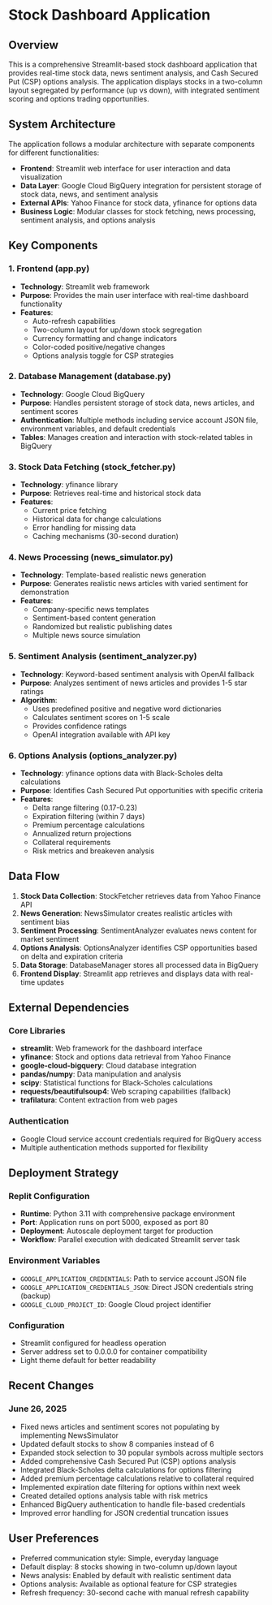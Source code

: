 # Stock Dashboard Application

## Overview

This is a comprehensive Streamlit-based stock dashboard application that provides real-time stock data, news sentiment analysis, and Cash Secured Put (CSP) options analysis. The application displays stocks in a two-column layout segregated by performance (up vs down), with integrated sentiment scoring and options trading opportunities.

## System Architecture

The application follows a modular architecture with separate components for different functionalities:

- **Frontend**: Streamlit web interface for user interaction and data visualization
- **Data Layer**: Google Cloud BigQuery integration for persistent storage of stock data, news, and sentiment analysis
- **External APIs**: Yahoo Finance for stock data, yfinance for options data
- **Business Logic**: Modular classes for stock fetching, news processing, sentiment analysis, and options analysis

## Key Components

### 1. Frontend (app.py)
- **Technology**: Streamlit web framework
- **Purpose**: Provides the main user interface with real-time dashboard functionality
- **Features**: 
  - Auto-refresh capabilities
  - Two-column layout for up/down stock segregation
  - Currency formatting and change indicators
  - Color-coded positive/negative changes
  - Options analysis toggle for CSP strategies

### 2. Database Management (database.py)
- **Technology**: Google Cloud BigQuery
- **Purpose**: Handles persistent storage of stock data, news articles, and sentiment scores
- **Authentication**: Multiple methods including service account JSON file, environment variables, and default credentials
- **Tables**: Manages creation and interaction with stock-related tables in BigQuery

### 3. Stock Data Fetching (stock_fetcher.py)
- **Technology**: yfinance library
- **Purpose**: Retrieves real-time and historical stock data
- **Features**:
  - Current price fetching
  - Historical data for change calculations
  - Error handling for missing data
  - Caching mechanisms (30-second duration)

### 4. News Processing (news_simulator.py)
- **Technology**: Template-based realistic news generation
- **Purpose**: Generates realistic news articles with varied sentiment for demonstration
- **Features**:
  - Company-specific news templates
  - Sentiment-based content generation
  - Randomized but realistic publishing dates
  - Multiple news source simulation

### 5. Sentiment Analysis (sentiment_analyzer.py)
- **Technology**: Keyword-based sentiment analysis with OpenAI fallback
- **Purpose**: Analyzes sentiment of news articles and provides 1-5 star ratings
- **Algorithm**: 
  - Uses predefined positive and negative word dictionaries
  - Calculates sentiment scores on 1-5 scale
  - Provides confidence ratings
  - OpenAI integration available with API key

### 6. Options Analysis (options_analyzer.py)
- **Technology**: yfinance options data with Black-Scholes delta calculations
- **Purpose**: Identifies Cash Secured Put opportunities with specific criteria
- **Features**:
  - Delta range filtering (0.17-0.23)
  - Expiration filtering (within 7 days)
  - Premium percentage calculations
  - Annualized return projections
  - Collateral requirements
  - Risk metrics and breakeven analysis

## Data Flow

1. **Stock Data Collection**: StockFetcher retrieves data from Yahoo Finance API
2. **News Generation**: NewsSimulator creates realistic articles with sentiment bias
3. **Sentiment Processing**: SentimentAnalyzer evaluates news content for market sentiment
4. **Options Analysis**: OptionsAnalyzer identifies CSP opportunities based on delta and expiration criteria
5. **Data Storage**: DatabaseManager stores all processed data in BigQuery
6. **Frontend Display**: Streamlit app retrieves and displays data with real-time updates

## External Dependencies

### Core Libraries
- **streamlit**: Web framework for the dashboard interface
- **yfinance**: Stock and options data retrieval from Yahoo Finance
- **google-cloud-bigquery**: Cloud database integration
- **pandas/numpy**: Data manipulation and analysis
- **scipy**: Statistical functions for Black-Scholes calculations
- **requests/beautifulsoup4**: Web scraping capabilities (fallback)
- **trafilatura**: Content extraction from web pages

### Authentication
- Google Cloud service account credentials required for BigQuery access
- Multiple authentication methods supported for flexibility

## Deployment Strategy

### Replit Configuration
- **Runtime**: Python 3.11 with comprehensive package environment
- **Port**: Application runs on port 5000, exposed as port 80
- **Deployment**: Autoscale deployment target for production
- **Workflow**: Parallel execution with dedicated Streamlit server task

### Environment Variables
- `GOOGLE_APPLICATION_CREDENTIALS`: Path to service account JSON file
- `GOOGLE_APPLICATION_CREDENTIALS_JSON`: Direct JSON credentials string (backup)
- `GOOGLE_CLOUD_PROJECT_ID`: Google Cloud project identifier

### Configuration
- Streamlit configured for headless operation
- Server address set to 0.0.0.0 for container compatibility
- Light theme default for better readability

## Recent Changes

### June 26, 2025
- Fixed news articles and sentiment scores not populating by implementing NewsSimulator
- Updated default stocks to show 8 companies instead of 6
- Expanded stock selection to 30 popular symbols across multiple sectors
- Added comprehensive Cash Secured Put (CSP) options analysis
- Integrated Black-Scholes delta calculations for options filtering
- Added premium percentage calculations relative to collateral required
- Implemented expiration date filtering for options within next week
- Created detailed options analysis table with risk metrics
- Enhanced BigQuery authentication to handle file-based credentials
- Improved error handling for JSON credential truncation issues

## User Preferences

- Preferred communication style: Simple, everyday language
- Default display: 8 stocks showing in two-column up/down layout
- News analysis: Enabled by default with realistic sentiment data
- Options analysis: Available as optional feature for CSP strategies
- Refresh frequency: 30-second cache with manual refresh capability